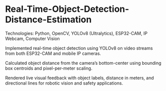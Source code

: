 # Real-Time-Object-Detection-Distance-Estimation
Technologies: Python, OpenCV, YOLOv8 (Ultralytics), ESP32-CAM, IP Webcam, Computer Vision

Implemented real-time object detection using YOLOv8 on video streams from both ESP32-CAM and mobile IP cameras.

Calculated object distance from the camera’s bottom-center using bounding box centroids and pixel-per-meter scaling.

Rendered live visual feedback with object labels, distance in meters, and directional lines for robotic vision and safety applications.
